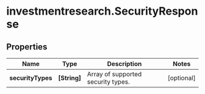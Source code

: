 # investmentresearch.SecurityResponse

## Properties

Name | Type | Description | Notes
------------ | ------------- | ------------- | -------------
**securityTypes** | **[String]** | Array of supported security types. | [optional] 


